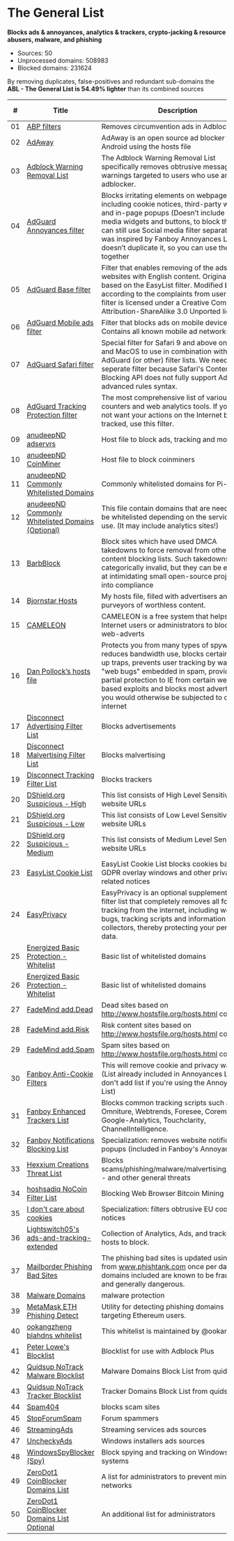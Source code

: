 # The General List

**Blocks ads & annoyances, analytics & trackers, crypto-jacking &
resource abusers, malware, and phishing**

-   Sources: 50
-   Unprocessed domains: 508983
-   Blocked domains: 231624

By removing duplicates, false-positives and redundant sub-domains the **ABL - The General List is 54.49% lighter** than its combined sources

| #      | Title                                                                                                                                         | Description                                                                                                                                                                                                                                                                                                                               | Blocked domains | Unblocked domains |
| ------ | --------------------------------------------------------------------------------------------------------------------------------------------- | ----------------------------------------------------------------------------------------------------------------------------------------------------------------------------------------------------------------------------------------------------------------------------------------------------------------------------------------- | --------------- | ----------------- |
| 01     | [ABP filters](https://easylist-downloads.adblockplus.org/abp-filters-anti-cv.txt)                                                             | Removes circumvention ads in Adblock Plus                                                                                                                                                                                                                                                                                                 | 20              | 0                 |
| 02     | [AdAway](https://adaway.org/hosts.txt)                                                                                                        | AdAway is an open source ad blocker for Android using the hosts file                                                                                                                                                                                                                                                                      | 12152           | 0                 |
| 03     | [Adblock Warning Removal List](https://easylist-downloads.adblockplus.org/antiadblockfilters.txt)                                             | The Adblock Warning Removal List specifically removes obtrusive messages and warnings targeted to users who use an adblocker.                                                                                                                                                                                                             | 2               | 0                 |
| 04     | [AdGuard Annoyances filter](https://filters.adtidy.org/extension/chromium/filters/14.txt)                                                     | Blocks irritating elements on webpages, including cookie notices, third-party widgets and in-page popups (Doesn’t include social media widgets and buttons, to block them you can still use Social media filter separately). It was inspired by Fanboy Annoyances List, but doesn’t duplicate it, so you can use them both together       | 394             | 3                 |
| 05     | [AdGuard Base filter](https://filters.adtidy.org/extension/chromium/filters/2.txt)                                                            | Filter that enables removing of the ads from websites with English content. Originally based on the EasyList filter. Modified by us according to the complaints from users. This filter is licensed under a Creative Commons Attribution-ShareAlike 3.0 Unported license.                                                                 | 22434           | 29                |
| 06     | [AdGuard Mobile ads filter](https://filters.adtidy.org/extension/chromium/filters/11.txt)                                                     | Filter that blocks ads on mobile devices. Contains all known mobile ad networks.                                                                                                                                                                                                                                                          | 1019            | 2                 |
| 07     | [AdGuard Safari filter](https://filters.adtidy.org/extension/chromium/filters/12.txt)                                                         | Special filter for Safari 9 and above on iOS and MacOS to use in combination with AdGuard (or other) filter lists. We need a seperate filter because Safari's Content Blocking API does not fully support AdGuard's advanced rules syntax.                                                                                                | 15              | 4                 |
| 08     | [AdGuard Tracking Protection filter](https://filters.adtidy.org/extension/chromium/filters/3.txt)                                             | The most comprehensive list of various online counters and web analytics tools. If you do not want your actions on the Internet be tracked, use this filter.                                                                                                                                                                              | 5130            | 9                 |
| 09     | [anudeepND adservrs](https://raw.githubusercontent.com/anudeepND/blacklist/master/adservers.txt)                                              | Host file to block ads, tracking and more                                                                                                                                                                                                                                                                                                 | 38568           | 0                 |
| 10     | [anudeepND CoinMiner](https://raw.githubusercontent.com/anudeepND/blacklist/master/CoinMiner.txt)                                             | Host file to block coinminers                                                                                                                                                                                                                                                                                                             | 5939            | 0                 |
| 11     | [anudeepND Commonly Whitelisted Domains](https://raw.githubusercontent.com/anudeepND/whitelist/master/domains/whitelist.txt)                  | Commonly whitelisted domains for Pi-Hole                                                                                                                                                                                                                                                                                                  | 0               | 0                 |
| 12     | [anudeepND Commonly Whitelisted Domains (Optional)](https://raw.githubusercontent.com/anudeepND/whitelist/master/domains/optional-list.txt)   | This file contain domains that are needed to be whitelisted depending on the service you use. (It may include analytics sites!)                                                                                                                                                                                                           | 0               | 0                 |
| 13     | [BarbBlock](https://ssl.bblck.me/blacklists/hosts-file.txt)                                                                                   | Block sites which have used DMCA takedowns to force removal from other content blocking lists. Such takedowns are categorically invalid, but they can be effective at intimidating small open-source projects into compliance                                                                                                             | 550             | 0                 |
| 14     | [Bjornstar Hosts](https://raw.githubusercontent.com/bjornstar/hosts/master/hosts)                                                             | My hosts file, filled with advertisers and other purveyors of worthless content.                                                                                                                                                                                                                                                          | 7130            | 0                 |
| 15     | [CAMELEON](http://sysctl.org/cameleon/hosts)                                                                                                  | CAMELEON is a free system that helps Internet users or administrators to blocks web-adverts                                                                                                                                                                                                                                               | 20567           | 0                 |
| 16     | [Dan Pollock’s hosts file](https://someonewhocares.org/hosts/hosts)                                                                           | Protects you from many types of spyware, reduces bandwidth use, blocks certain pop-up traps, prevents user tracking by way of \"web bugs\" embedded in spam, provides partial protection to IE from certain web-based exploits and blocks most advertising you would otherwise be subjected to on the internet                            | 14449           | 0                 |
| 17     | [Disconnect Advertising Filter List](https://s3.amazonaws.com/lists.disconnect.me/simple\_ad.txt)                                             | Blocks advertisements                                                                                                                                                                                                                                                                                                                     | 2701            | 0                 |
| 18     | [Disconnect Malvertising Filter List](https://s3.amazonaws.com/lists.disconnect.me/simple\_malvertising.txt)                                  | Blocks malvertising                                                                                                                                                                                                                                                                                                                       | 2735            | 0                 |
| 19     | [Disconnect Tracking Filter List](https://s3.amazonaws.com/lists.disconnect.me/simple\_tracking.txt)                                          | Blocks trackers                                                                                                                                                                                                                                                                                                                           | 34              | 0                 |
| 20     | [DShield.org Suspicious - High](https://www.dshield.org/feeds/suspiciousdomains\_High.txt)                                                    | This list consists of High Level Sensitivity website URLs	                                                                                                                                                                                                                                                                                | 2286            | 0                 |
| 21     | [DShield.org Suspicious - Low](https://www.dshield.org/feeds/suspiciousdomains\_Low.txt)                                                      | This list consists of Low Level Sensitivity website URLs                                                                                                                                                                                                                                                                                  | 98415           | 0                 |
| 22     | [DShield.org Suspicious - Medium](https://www.dshield.org/feeds/suspiciousdomains\_Medium.txt)                                                | This list consists of Medium Level Sensitivity website URLs                                                                                                                                                                                                                                                                               | 2572            | 0                 |
| 23     | [EasyList Cookie List](https://easylist-downloads.adblockplus.org/easylist-cookie.txt)                                                        | EasyList Cookie List blocks cookies banners, GDPR overlay windows and other privacy-related notices                                                                                                                                                                                                                                       | 96              | 0                 |
| 24     | [EasyPrivacy](https://easylist.to/easylist/easyprivacy.txt)                                                                                   | EasyPrivacy is an optional supplementary filter list that completely removes all forms of tracking from the internet, including web bugs, tracking scripts and information collectors, thereby protecting your personal data.                                                                                                             | 6935            | 0                 |
| 25     | [Energized Basic Protection - Whitelist](https://raw.githubusercontent.com/EnergizedProtection/unblock/master/basic/formats/domains.txt)      | Basic list of whitelisted domains                                                                                                                                                                                                                                                                                                         | 0               | 0                 |
| 26     | [Energized Basic Protection - Whitelist](https://raw.githubusercontent.com/EnergizedProtection/unblock/master/basic/formats/domains.txt)      | Basic list of whitelisted domains                                                                                                                                                                                                                                                                                                         | 0               | 0                 |
| 27     | [FadeMind add.Dead](https://raw.githubusercontent.com/FadeMind/hosts.extras/master/add.Risk/hosts)                                            | Dead sites based on http://www.hostsfile.org/hosts.html content.                                                                                                                                                                                                                                                                          | 2568            | 0                 |
| 28     | [FadeMind add.Risk](https://raw.githubusercontent.com/FadeMind/hosts.extras/master/add.Risk/hosts)                                            | Risk content sites based on http://www.hostsfile.org/hosts.html content.                                                                                                                                                                                                                                                                  | 2568            | 0                 |
| 29     | [FadeMind add.Spam](https://raw.githubusercontent.com/FadeMind/hosts.extras/master/add.Spam/hosts)                                            | Spam sites based on http://www.hostsfile.org/hosts.html content.                                                                                                                                                                                                                                                                          | 73              | 0                 |
| 30     | [Fanboy Anti-Cookie Filters](https://fanboy.co.nz/fanboy-cookiemonster.txt)                                                                   | This will remove cookie and privacy warnings (List already included in Annoyances List, don't add list if you're using the Annoyances List)                                                                                                                                                                                               | 96              | 0                 |
| 31     | [Fanboy Enhanced Trackers List](https://www.fanboy.co.nz/enhancedstats.txt)                                                                   | Blocks common tracking scripts such as Omniture, Webtrends, Foresee, Coremetrics, Google-Analytics, Touchclarity, ChannelIntelligence.                                                                                                                                                                                                    | 119             | 0                 |
| 32     | [Fanboy Notifications Blocking List](https://easylist-downloads.adblockplus.org/fanboy-notifications.txt)                                     | Specialization: removes website notification popups (included in Fanboy's Annoyances)                                                                                                                                                                                                                                                     | 144             | 0                 |
| 33     | [Hexxium Creations Threat List](https://raw.githubusercontent.com/HexxiumCreations/threat-list/gh-pages/hexxiumthreatlist.txt)                | Blocks scams/phishing/malware/malvertising/exploits - and other general threats                                                                                                                                                                                                                                                           | 2740            | 0                 |
| 34     | [hoshsadiq NoCoin Filter List](https://raw.githubusercontent.com/hoshsadiq/adblock-nocoin-list/master/hosts.txt)                              | Blocking Web Browser Bitcoin Mining                                                                                                                                                                                                                                                                                                       | 694             | 0                 |
| 35     | [I don't care about cookies](https://www.i-dont-care-about-cookies.eu/abp/)                                                                   | Specialization: filters obtrusive EU cookie law notices                                                                                                                                                                                                                                                                                   | 0               | 0                 |
| 36     | [Lightswitch05's ads-and-tracking-extended](https://www.github.developerdan.com/hosts/lists/ads-and-tracking-extended.txt)                    | Collection of Analytics, Ads, and tracking hosts to block.                                                                                                                                                                                                                                                                                | 124076          | 0                 |
| 37     | [Mailborder Phishing Bad Sites](http://phishing.mailscanner.info/phishing.bad.sites.conf)                                                     | The phishing bad sites is updated using data from www.phishtank.com once per day. The domains included are known to be fraudulent and generally dangerous.                                                                                                                                                                                | 7544            | 0                 |
| 38     | [Malware Domains](https://easylist-downloads.adblockplus.org/malwaredomains\_full.txt)                                                        | malware protection                                                                                                                                                                                                                                                                                                                        | 26857           | 0                 |
| 39     | [MetaMask ETH Phishing Detect](https://raw.githubusercontent.com/MetaMask/eth-phishing-detect/master/src/hosts.txt)                           | Utility for detecting phishing domains targeting Ethereum users.                                                                                                                                                                                                                                                                          | 1058            | 0                 |
| 40     | [ookangzheng blahdns whitelist](https://raw.githubusercontent.com/ookangzheng/blahdns/master/hosts/whitelist.txt)                             | This whitelist is maintained by @ookangzheng                                                                                                                                                                                                                                                                                              | 0               | 0                 |
| 41     | [Peter Lowe's Blocklist](https://pgl.yoyo.org/adservers/serverlist.php?hostformat=adblockplus&showintro=1&mimetype=plaintext)                 | Blocklist for use with Adblock Plus                                                                                                                                                                                                                                                                                                       | 3345            | 0                 |
| 42     | [Quidsup NoTrack Malware Blocklist](https://gitlab.com/quidsup/notrack-blocklists/raw/master/notrack-malware.txt)                             | Malware Domains Block List from quidsup.net                                                                                                                                                                                                                                                                                               | 367             | 0                 |
| 43     | [Quidsup NoTrack Tracker Blocklist](https://gitlab.com/quidsup/notrack-blocklists/raw/master/notrack-blocklist.txt)                           | Tracker Domains Block List from quidsup.net                                                                                                                                                                                                                                                                                               | 13380           | 0                 |
| 44     | [Spam404](https://raw.githubusercontent.com/Spam404/lists/master/adblock-list.txt)                                                            | blocks scam sites                                                                                                                                                                                                                                                                                                                         | 6997            | 0                 |
| 45     | [StopForumSpam](https://stopforumspam.com/downloads/toxic\_domains\_whole.txt)                                                                | Forum spammers                                                                                                                                                                                                                                                                                                                            | 12195           | 0                 |
| 46     | [StreamingAds](https://raw.githubusercontent.com/FadeMind/hosts.extras/master/StreamingAds/hosts)                                             | Streaming services ads sources                                                                                                                                                                                                                                                                                                            | 57              | 0                 |
| 47     | [UncheckyAds](https://raw.githubusercontent.com/FadeMind/hosts.extras/master/UncheckyAds/hosts)                                               | Windows installers ads sources                                                                                                                                                                                                                                                                                                            | 10              | 0                 |
| 48     | [WindowsSpyBlocker (Spy)](https://raw.githubusercontent.com/crazy-max/WindowsSpyBlocker/master/data/hosts/spy.txt)                            | Block spying and tracking on Windows systems                                                                                                                                                                                                                                                                                              | 365             | 0                 |
| 49     | [ZeroDot1 CoinBlocker Domains List](https://gitlab.com/ZeroDot1/CoinBlockerLists/raw/master/list.txt)                                         | A list for administrators to prevent mining in networks                                                                                                                                                                                                                                                                                   | 58798           | 0                 |
| 50     | [ZeroDot1 CoinBlocker Domains List Optional](https://gitlab.com/ZeroDot1/CoinBlockerLists/raw/master/list\_optional.txt)                      | An additional list for administrators                                                                                                                                                                                                                                                                                                     | 789             | 0                 |

